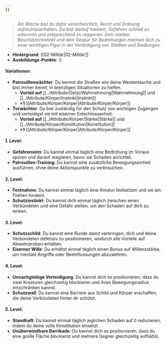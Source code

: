 ```yaml
---
{}
---
```

>*Als Wache bist du dafür verantwortlich, Recht und Ordnung aufrechtzuerhalten. Du bist darauf trainiert, Gefahren schnell zu erkennen und entsprechend zu reagieren. Dein starker Beschützerinstinkt und dein Gespür für Bedrohungen machen dich zu einer wichtigen Figur in der Verteidigung von Städten und Siedlungen.*  
  
- **Hintergrund**: [[02-Militär|02-Militär]]  
- **Ausbildungs-Punkte**: 3  
  
#### **Variationen:**  
  
- **Patrouillenwächter**: Du kennst die Straßen wie deine Westentasche und bist immer bereit, in brenzligen Situationen zu helfen.  
    - **Vorteil auf** [[../Attribute/Geist/Wahrnehmung|Wahrnehmung]] und [[../Attribute/Körper/Instinkt|Instinkt]]  
    - **+1** [[Attribute/Körper/Körper|Attribute/Körper/Körper]]  
- **Torwächter**: Du bist zuständig für den Schutz von wichtigen Zugängen und verteidigst sie mit eiserner Entschlossenheit.  
    - **Vorteil auf** [[../Attribute/Körper/Stärke|Stärke]] und [[../Attribute/Körper/Konstitution|Konstitution]]  
    - **+1** [[Attribute/Körper/Körper|Attribute/Körper/Körper]]  
  
#### **1. Level:**  
  
- **Gefahrensinn**: Du kannst einmal täglich eine Bedrohung im Voraus spüren und darauf reagieren, bevor sie Schaden anrichtet.  
- **Patrouillen-Training**: Du kannst eine zusätzliche Bewegungseinheit ausführen, ohne deine Aktionspunkte zu verbrauchen.  
  
#### **2. Level:**  
  
- **Festnahme**: Du kannst einmal täglich eine Kreatur festsetzen und sie am Fliehen hindern.  
- **Schutzinstinkt**: Du kannst dich einmal täglich zwischen einen Verbündeten und eine Gefahr stellen, um den Schaden auf dich zu lenken.  
  
#### **3. Level:**  
  
- **Schutzschild**: Du kannst eine Runde damit verbringen, dich und deine Verbündeten defensiv zu positionieren, wodurch alle Vorteile auf Abwehrproben erhalten.  
- **Eiserner Wille**: Du erhältst einmal täglich einen Bonus auf Willensstärke, um mentale Angriffe oder Beeinflussungen abzuwehren.  
  
#### **4. Level:**  
  
- **Unnachgiebige Verteidigung**: Du kannst dich so positionieren, dass du zwei Kreaturen gleichzeitig blockieren und ihren Bewegungsradius einschränken kannst.  
- **Schutzwall**: Du kannst eine Barriere aus Schild und Körper erschaffen, die deine Verbündeten hinter dir schützt.  
  
#### **5. Level:**  
  
- **Standhaft**: Du kannst einmal täglich jeglichen Schaden auf 0 reduzieren, indem du deine volle Konstitution einsetzt.  
- **Unüberwindbare Barrikade**: Du kannst dich so positionieren, dass du eine große Fläche blockierst und mehrere Gegner gleichzeitig aufhältst.